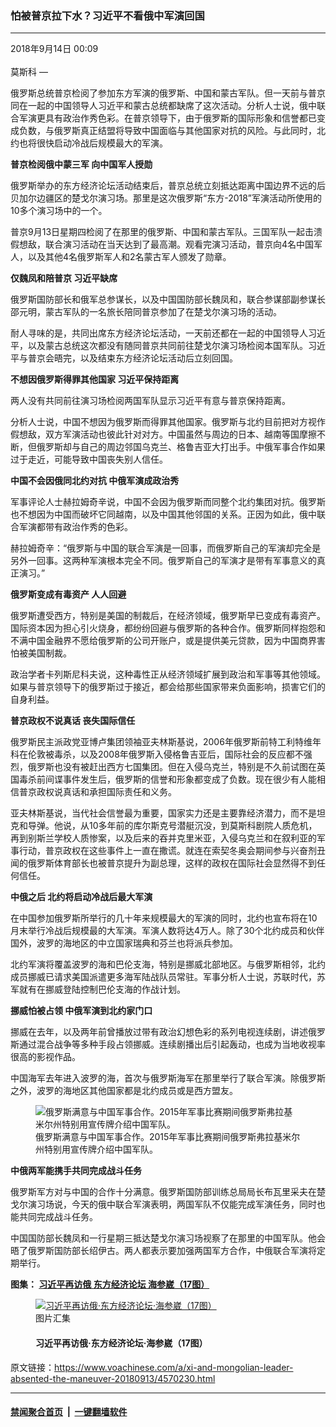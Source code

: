 ### 怕被普京拉下水？习近平不看俄中军演回国
------------------------

<div class="published">
 <span class="date" title="中国时间">
  <time datetime="2018-09-14T00:09:33+08:00">
   2018年9月14日 00:09
  </time>
 </span>
</div>
<br/>
<div class="wsw">
 <span class="dateline">
  莫斯科 —
 </span>
 <p>
  俄罗斯总统普京检阅了参加东方军演的俄罗斯、中国和蒙古军队。但一天前与普京同在一起的中国领导人习近平和蒙古总统都缺席了这次活动。分析人士说，俄中联合军演更具有政治作秀色彩。在普京领导下，由于俄罗斯的国际形象和信誉都已变成负数，与俄罗斯真正结盟将导致中国面临与其他国家对抗的风险。与此同时，北约也将很快启动冷战后规模最大的军演。
 </p>
 <p>
  <strong>
   普京检阅俄中蒙三军
  </strong>
  <strong>
   向中国军人授勋
  </strong>
 </p>
 <p>
  俄罗斯举办的东方经济论坛活动结束后，普京总统立刻抵达距离中国边界不远的后贝加尔边疆区的楚戈尔演习场。那里是这次俄罗斯“东方-2018”军演活动所使用的10多个演习场中的一个。
 </p>
 <p>
  普京9月13日星期四检阅了在那里的俄罗斯、中国和蒙古军队。三国军队一起击溃假想敌，联合演习活动在当天达到了最高潮。观看完演习活动，普京向4名中国军人，以及其他4名俄罗斯军人和2名蒙古军人颁发了勋章。
 </p>
 <p>
  <strong>
   仅魏凤和陪普京
  </strong>
  <strong>
   习近平缺席
  </strong>
 </p>
 <p>
  俄罗斯国防部长和俄军总参谋长，以及中国国防部长魏凤和，联合参谋部副参谋长邵元明，蒙古军队的一名旅长陪同普京参加了在楚戈尔演习场的活动。
 </p>
 <p>
  耐人寻味的是，共同出席东方经济论坛活动，一天前还都在一起的中国领导人习近平，以及蒙古总统这次都没有随同普京共同前往楚戈尔演习场检阅本国军队。习近平与普京会晤完，以及结束东方经济论坛活动后立刻回国。
 </p>
 <p>
  <strong>
   不想因俄罗斯得罪其他国家
  </strong>
  <strong>
   习近平保持距离
  </strong>
 </p>
 <p>
  两人没有共同前往演习场检阅两国军队显示习近平有意与普京保持距离。
 </p>
 <p>
  分析人士说，中国不想因为俄罗斯而得罪其他国家。俄罗斯与北约目前把对方视作假想敌，双方军演活动也彼此针对对方。中国虽然与周边的日本、越南等国摩擦不断，但俄罗斯却与自己的周边邻国乌克兰、格鲁吉亚大打出手。中俄军事合作如果过于走近，可能导致中国丧失别人信任。
 </p>
 <p>
  <strong>
   中国不会因俄同北约对抗
  </strong>
  <strong>
   中俄军演成政治秀
  </strong>
 </p>
 <p>
  军事评论人士赫拉姆奇辛说，中国不会因为俄罗斯而同整个北约集团对抗。俄罗斯也不想因为中国而破坏它同越南，以及中国其他邻国的关系。正因为如此，俄中联合军演都带有政治作秀的色彩。
 </p>
 <p>
  赫拉姆奇辛：“俄罗斯与中国的联合军演是一回事，而俄罗斯自己的军演却完全是另外一回事。这两种军演根本完全不同。俄罗斯自己的军演才是带有军事意义的真正演习。”
 </p>
 <p>
  <strong>
   俄罗斯变成有毒资产
  </strong>
  <strong>
   人人回避
  </strong>
 </p>
 <p>
  俄罗斯遭受西方，特别是美国的制裁后，在经济领域，俄罗斯早已变成有毒资产。国际资本因为担心引火烧身，都纷纷回避与俄罗斯的各种合作。俄罗斯同样抱怨和不满中国金融界不愿给俄罗斯的公司开账户，或是提供美元贷款，因为中国商界害怕被美国制裁。
 </p>
 <p>
  政治学者卡列斯尼科夫说，这种毒性正从经济领域扩展到政治和军事等其他领域。如果与普京领导下的俄罗斯过于接近，都会给那些国家带来负面影响，损害它们的自身利益。
 </p>
 <p>
  <strong>
   普京政权不说真话
  </strong>
  <strong>
   丧失国际信任
  </strong>
 </p>
 <p>
  俄罗斯民主派政党亚博卢集团领袖亚夫林斯基说，2006年俄罗斯前特工利特维年科在伦敦被毒杀，以及2008年俄罗斯入侵格鲁吉亚后，国际社会的反应都不强烈，俄罗斯也没有被赶出西方七国集团。但在入侵乌克兰，特别是不久前试图在英国毒杀前间谍事件发生后，俄罗斯的信誉和形象都变成了负数。现在很少有人能相信普京政权说真话和承担国际责任和义务。
 </p>
 <p>
  亚夫林斯基说，当代社会信誉最为重要，国家实力还是主要靠经济潜力，而不是坦克和导弹。他说，从10多年前的库尔斯克号潜艇沉没，到莫斯科剧院人质危机，再到别斯兰学校人质惨案，以及后来的吞并克里米亚，入侵乌克兰和在叙利亚的军事行动，普京政权在这些事件上一直在撒谎。就连在索契冬奥会期间参与兴奋剂丑闻的俄罗斯体育部长也被普京提升为副总理，这样的政权在国际社会显然得不到任何信任。
 </p>
 <p>
  <strong>
   中俄之后
  </strong>
  <strong>
   北约将启动冷战后最大军演
  </strong>
 </p>
 <p>
  在中国参加俄罗斯所举行的几十年来规模最大的军演的同时，北约也宣布将在10月末举行冷战后规模最的大军演。军演人数将达4万人。除了30个北约成员和伙伴国外，波罗的海地区的中立国家瑞典和芬兰也将派兵参加。
 </p>
 <p>
  北约军演将覆盖波罗的海和巴伦支海，特别是挪威北部地区。与俄罗斯相邻，北约成员挪威已请求美国派遣更多海军陆战队员常驻。军事分析人士说，苏联时代，苏军就有在挪威登陆控制巴伦支海的作战计划。
 </p>
 <p>
  <strong>
   挪威怕被占领
  </strong>
  <strong>
   中俄军演到北约家门口
  </strong>
 </p>
 <p>
  挪威在去年，以及两年前曾播放过带有政治幻想色彩的系列电视连续剧，讲述俄罗斯通过混合战争等多种手段占领挪威。连续剧播出后引起轰动，也成为当地收视率很高的影视作品。
 </p>
 <p>
  中国海军去年进入波罗的海，首次与俄罗斯海军在那里举行了联合军演。除俄罗斯之外，波罗的海地区其他国家都是北约成员或是西方盟友。
 </p>
 <div class="wsw__embed">
  <figure class="media-image js-media-expand">
   <div class="img-wrap">
    <div class="thumb">
     <img alt="俄罗斯满意与中国军事合作。2015年军事比赛期间俄罗斯弗拉基米尔州特别用宣传牌介绍中国军队。" src="https://gdb.voanews.com/5B873A53-799C-45E1-BF43-C11B42DA464E_w250_r0_s.jpg"/>
    </div>
    <span class="ico ico-fullscreen ico--media-expand ico--rounded">
    </span>
   </div>
   <figcaption>
    <span class="caption">
     俄罗斯满意与中国军事合作。2015年军事比赛期间俄罗斯弗拉基米尔州特别用宣传牌介绍中国军队。
    </span>
   </figcaption>
  </figure>
 </div>
 <p>
  <strong>
   中俄两军能携手共同完成战斗任务
  </strong>
 </p>
 <p>
  俄罗斯军方对与中国的合作十分满意。俄罗斯国防部训练总局局长布瓦里采夫在楚戈尔演习场说，今天的俄中联合军演表明，两国军队不仅能完成军演任务，同时也能共同完成战斗任务。
 </p>
 <p>
  中国国防部长魏凤和一行星期三抵达楚戈尔演习场视察了在那里的中国军队。他会晤了俄罗斯国防部长绍伊古。两人都表示要加强两国军方合作，中俄联合军演将定期举行。
 </p>
 <p>
  <strong>
   图集：
   <a class="wsw__a" href="https://www.voachinese.com/a/4568242.html">
    习近平再访俄 东方经济论坛 海参崴（17图）
   </a>
  </strong>
 </p>
 <div class="wsw__embed">
  <figure class="media-gallery-embed overlay-wrap js-media-expand" data-lbox-gallery="true" data-lbox-gallery-url="/a/4568242.html">
   <a href="https://www.voachinese.com/a/4568242.html" title="习近平再访俄·东方经济论坛·海参崴（17图）">
    <div class="img-wrap">
     <div class="thumb thumb16_9">
      <img alt="习近平再访俄·东方经济论坛·海参崴（17图）" src="https://gdb.voanews.com/1A4EE9ED-212F-44C7-B3FC-39BAE5946408_w250_r1_s.jpg"/>
     </div>
     <span class="ico ico-gallery ico--media-type ico--xl">
     </span>
     <span class="ico ico-gallery ico--media-expand ico--rounded">
     </span>
    </div>
   </a>
   <figcaption class="d-flex flex-wrap overlay-content">
    <span class="label label--media label--inverted m-l-sm">
     图片汇集
    </span>
    <h4 class="title title--media title--inverted m-l-sm">
     习近平再访俄·东方经济论坛·海参崴（17图）
    </h4>
   </figcaption>
   <div>
    <div data-lbox-gallery-item-src="https://gdb.voanews.com/1A4EE9ED-212F-44C7-B3FC-39BAE5946408_cx0_cy5_cw0_w1024_q10_r1_s.jpg" data-lbox-gallery-item-title="俄罗斯总统弗拉基米尔&amp;middot;普京和中国国家主席习近平2018年9月11日在俄罗斯符拉迪沃斯托克的东方经济论坛期间参观远东街展览，习近平摊煎饼&amp;mdash;&amp;mdash;俄罗斯煎饼。在俄罗斯因为干预美国选举问题而同美国关系紧张之际，在中国与美国由于贸易争端而关系紧张之际，在俄罗斯符拉迪沃斯托克(又称海参崴)举行了东方经济论坛，俄中领导人在论坛期间举行了今年第三次会晤，加强两国合作关系。">
    </div>
    <div data-lbox-gallery-item-src="https://gdb.voanews.com/AB5BA271-8B16-4F42-A914-59DFDE3B12AC_w1024_q10_s.jpg" data-lbox-gallery-item-title="上图让人想起这张照片&amp;mdash;&amp;mdash;俄罗斯总统普京2018年6月8日在中国天津参加招待会，学习做包子。这两幅图片一脉相承。">
    </div>
    <div data-lbox-gallery-item-src="https://gdb.voanews.com/1E7CB680-CC90-4753-8F19-7CFB9FDAE5A8_w1024_q10_s.jpg" data-lbox-gallery-item-title="俄罗斯总统普京和中国国家主席习近平2018年9月11日在俄罗斯符拉迪沃斯托克的东方经济论坛期间参观远东街展览时碰杯。美国国防部长马蒂斯9月11日说：&amp;ldquo;国家通常会根据自己的利益来行动，我看不到俄罗斯与中国的长远利益会使他们结成盟友。&amp;rdquo;">
    </div>
    <div data-lbox-gallery-item-src="https://gdb.voanews.com/3B79FE43-1D47-44F0-9172-738ED3D0F86A_w1024_q10_s.jpg" data-lbox-gallery-item-title="俄罗斯总统普京在符拉迪沃斯托克（又称海参崴）与出席东方经济论坛的中国国家主席习近平举行会晤（2018年9月11日）。习近平会晤普京后不点名批评美国说， 中俄应当合作反对贸易保护主义及在解决国际问题上的单边做法。俄罗斯和中国都面临美国巨大压力。俄罗斯被指控干预美国2016年总统选举而与美国关系恶化，中国因陷入与美国的贸易战而导致两国关系紧张。">
    </div>
    <div data-lbox-gallery-item-src="https://gdb.voanews.com/9C341D2D-971A-40FB-A570-3F92A8E560B4_w1024_q10_s.jpg" data-lbox-gallery-item-title="中国国家主席习近平和俄罗斯总统普京在符拉迪沃斯托克（又称海参崴）出席东方经济论坛期间举行会晤。（2018年9月11日）。前中国人民银行行长周小川9月11日对美国媒体表示，美国对中国商品征加惩罚性关税，将导致中国与俄罗斯实质性改善关系，也迫使中国发展其他市场和贸易关系。">
    </div>
    <div data-lbox-gallery-item-src="https://gdb.voanews.com/B5B466FA-A326-4F92-A297-92157EA54530_w1024_q10_s.jpg" data-lbox-gallery-item-title="中国国家主席习近平和日本首相安倍晋三在俄罗斯符拉迪沃斯托克举行会晤（2018年9月12日） 。安倍在会晤之后说：&amp;ldquo;日本和中国的关系正在朝着大改善的方向前进。&amp;rdquo;习近平在会晤开始时对安倍说，中日关系通过双方的共同努力已经走上正轨，面临重要的改善和发展机会。日本有关官员表示，日中关系改善是因为两国都面临美国政府的压力。华尔街日报报道，美国加征关税的很多中国产品含有日本零件，其中一些是日本公司拥有的工厂制造的，此外，日本钢铝产品也是美国加征关税的对象，日中两国都希望劝说特朗普政府不要加征关税。&lt;br /&gt;
&amp;nbsp;">
    </div>
    <div data-lbox-gallery-item-src="https://gdb.voanews.com/3B11CCB1-9C34-4053-A064-6A342E324823_w1024_q10_s.jpg" data-lbox-gallery-item-title="2018年9月11日中国国家主席习近平走下飞机，他抵达俄罗斯符拉迪沃斯托克参加东方经济论坛。2017年7月习近平访问莫斯科时，普京授予习近平俄罗斯最高级的圣安德烈勋章。由沙皇彼得大帝设立的圣安德烈勋章在十月革命后被废除，苏联解体后恢复，但极少颁发给外国人。同俄罗斯渊源深厚的阿塞拜疆总统阿利耶夫和哈萨克斯坦总统纳扎尔巴耶夫曾获得圣安德烈勋章。阿利耶夫毕业于莫斯科国际关系学院，他父亲是苏联前副总理和阿塞拜疆前总统。纳扎尔巴耶夫在哈萨克独立前是苏共在当地的领导人。&lt;br /&gt;
&amp;nbsp;">
    </div>
    <div data-lbox-gallery-item-src="https://gdb.voanews.com/1B3DCF31-E206-484C-8352-D261BFF074D0_w1024_q10_s.jpg" data-lbox-gallery-item-title="2015年9月4日，俄罗斯总统普京和中国副总理汪洋在俄罗斯符拉迪沃斯托克的东方经济论坛期间会面。2015年中国派出汪洋以及多名东北地区领导人组成的庞大代表团出席该论坛，凸显中国对俄罗斯的支持。后来，2017年9月在那里举行的第三届东方经济论坛上，普京也会晤了汪洋，称赞汪洋为推动两国关系做了许多事。普京说，他已签署命令，授予汪洋俄罗斯友谊勋章。">
    </div>
    <div data-lbox-gallery-item-src="https://gdb.voanews.com/78D42CD9-9CE6-40B6-9643-BC216D8AEDC6_w1024_q10_s.jpg" data-lbox-gallery-item-title="俄罗斯的远东主要城市符拉迪沃斯托克的港口。中国人俗称这个城市为海参崴。它是俄罗斯滨海边疆区的首府，是俄罗斯在太平洋沿岸最大的港口，也是俄罗斯太平洋舰队的基地， 那里有军校和海军造船厂。">
    </div>
    <div data-lbox-gallery-item-src="https://gdb.voanews.com/E8B23555-4F5A-4254-A617-F672B263E0A6_w1024_q10_s.jpg" data-lbox-gallery-item-title="符拉迪沃斯托克的商业港，上空有雨云飘过（2017年6月8日）。俄罗斯官方把在海参崴主办的东方经济论坛看成是在西方制裁之下打破国际孤立，转向东方战略的重要步骤。">
    </div>
    <div data-lbox-gallery-item-src="https://gdb.voanews.com/85425C23-0D8C-48B4-B828-0F0DCF54B33F_w1024_q10_s.jpg" data-lbox-gallery-item-title="俄罗斯水兵2005年10月25日在符拉迪沃斯托克港的俄罗斯岛上的纪念碑开幕式上站岗。俄罗斯海军建碑，纪念在内战中逃离该城市的白军和难民。 在斯大林的大清洗中，俄罗斯远东地区的许多华人遇害。在海参崴发现了一些遇害华人的集体墓葬。研究政治迫害历史，曾跑遍远东地区的波兰摄影家托马什说，他在符拉迪沃斯托克郊外曾看到因为修路而发现的埋葬有500多名华人的集体墓葬，当时发现了很多具有中国文化特色的随身物品。">
    </div>
    <div data-lbox-gallery-item-src="https://gdb.voanews.com/ED5EBCD5-4741-4D05-9B6A-C03D38755E89_w1024_q10_s.jpg" data-lbox-gallery-item-title="蓝宝石公主号游轮停泊在俄罗斯符拉迪沃斯托克的太平洋港口，那里距离莫斯科约6,400公里，相当于4,000英里（2007年9月25日）。二战期间有一部分美国援助苏联的物资在符拉迪沃斯托克登陆。苏联红军当年出兵中国东北和朝鲜半岛时，曾大量使用了美国援助的运输车辆和其他各种装备。&lt;br /&gt;
&amp;nbsp;">
    </div>
    <div data-lbox-gallery-item-src="https://gdb.voanews.com/579F655A-98A7-41AD-AD46-1DFD203CA6C0_w1024_q10_s.jpg" data-lbox-gallery-item-title="2017年11月7日，在俄罗斯远东城市符拉迪沃斯托克，一名穿着苏联红军早期军装的男子参加集会，纪念十月革命100周年。而两张法新社的历史图片显示，苏联十月革命后，美国陆战队军人曾前往海参崴，支持白军。下面是其中一张。">
    </div>
    <div data-lbox-gallery-item-src="https://gdb.voanews.com/59B3FC4C-4EBA-4422-A889-B5535D64CE9E_w1024_q10_s.jpg" data-lbox-gallery-item-title="1920年美国陆战队抵达符拉迪沃斯托克，以支持西伯利亚的反革命势力。在十月革命后不久，俄罗斯陷入内战，一方是激进的共产主义者和布尔什维克革命者组成的红军，另一方是保皇派、保守派、自由派和温和社会主义者组成的白军。">
    </div>
    <div data-lbox-gallery-item-src="https://gdb.voanews.com/9517E0D8-9AE6-4D50-AD2A-E9651B2DE013_w1024_q10_s.jpg" data-lbox-gallery-item-title="海参崴也举行过APEC峰会和美苏首脑会议。图为1974年11月24日美国总统杰拉尔德&amp;middot;福特和苏联领导人列昂尼德&amp;middot;勃列日涅夫在海参崴首脑会议前分享一个笑话。">
    </div>
    <div data-lbox-gallery-item-src="https://gdb.voanews.com/A304AC28-D08D-4241-A31C-B4E2C5A88147_w1024_q10_s.jpg" data-lbox-gallery-item-title="俄罗斯符拉迪沃斯托克(海参崴)港口的一个码头（2017年5月18日）&lt;br /&gt;
&amp;nbsp;">
    </div>
    <div data-lbox-gallery-item-src="https://gdb.voanews.com/FD912E59-5299-43C5-8514-28A204F9635C_w1024_q10_s.jpg" data-lbox-gallery-item-title="俄罗斯太平洋舰队的军舰在海参崴港口。海参崴是俄罗斯在太平洋沿岸的最大港口，也是俄罗斯太平洋舰队的基地，那里有军校和海军造船厂。它也是俄罗斯滨海边疆区的首府，">
    </div>
   </div>
  </figure>
 </div>
 <p>
 </p>
</div>

原文链接：https://www.voachinese.com/a/xi-and-mongolian-leader-absented-the-maneuver-20180913/4570230.html


------------------------
#### [禁闻聚合首页](https://github.com/gfw-breaker/banned-news/blob/master/README.md) &nbsp;|&nbsp;  [一键翻墙软件](https://github.com/gfw-breaker/nogfw/blob/master/README.md)